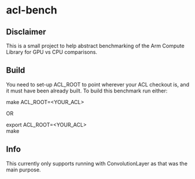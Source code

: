 # acl-bench

## Disclaimer
This is a small project to help abstract benchmarking of the Arm Compute Library for GPU vs CPU comparisons.

## Build
You need to set-up ACL_ROOT to point wherever your ACL checkout is, and it must have been already built.
To build this benchmark run either:

make ACL_ROOT=<YOUR_ACL>

OR

export ACL_ROOT=<YOUR_ACL>  
make

## Info
This currently only supports running with ConvolutionLayer as that was the main purpose.

